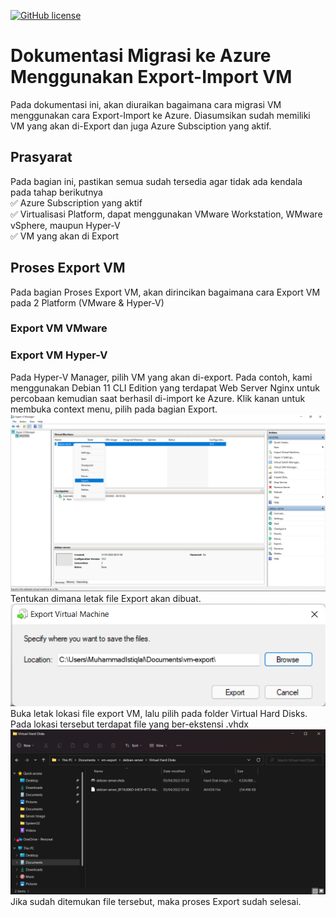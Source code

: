 [![GitHub license](https://img.shields.io/github/license/iqlal/migrate-to-azure)](https://github.com/iqlal/migrate-to-azure/blob/main/LICENSE)

# Dokumentasi Migrasi ke Azure Menggunakan Export-Import VM
Pada dokumentasi ini, akan diuraikan bagaimana cara migrasi VM menggunakan cara Export-Import ke Azure. Diasumsikan sudah memiliki VM yang akan di-Export dan juga Azure Subsciption yang aktif.

## Prasyarat
Pada bagian ini, pastikan semua sudah tersedia agar tidak ada kendala pada tahap berikutnya <br>
✅ Azure Subscription yang aktif <br>
✅ Virtualisasi Platform, dapat menggunakan VMware Workstation, WMware vSphere, maupun Hyper-V <br>
✅ VM yang akan di Export <br>

## Proses Export VM
Pada bagian Proses Export VM, akan dirincikan bagaimana cara Export VM pada 2 Platform (VMware & Hyper-V)

### Export VM VMware
### Export VM Hyper-V
Pada Hyper-V Manager, pilih VM yang akan di-export. Pada contoh, kami menggunakan Debian 11 CLI Edition yang terdapat Web Server Nginx untuk percobaan kemudian saat berhasil di-import ke Azure.
Klik kanan untuk membuka context menu, pilih pada bagian Export. <br>
![Hyper-V Manager](/image/export-import/1.png) <br>
Tentukan dimana letak file Export akan dibuat. <br>
![Export Location](/image/export-import/2.png) <br>
Buka letak lokasi file export VM, lalu pilih pada folder Virtual Hard Disks. Pada lokasi tersebut terdapat file yang ber-ekstensi .vhdx <br>
![VHDX](/image/export-import/3.png) <br>
Jika sudah ditemukan file tersebut, maka proses Export sudah selesai.